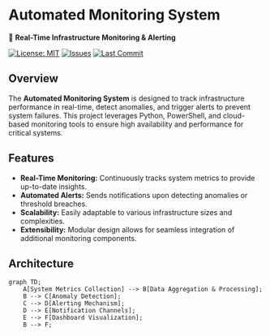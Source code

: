 # Automated Monitoring System

🚀 **Real-Time Infrastructure Monitoring & Alerting**

[![License: MIT](https://img.shields.io/badge/License-MIT-blue.svg)](https://opensource.org/licenses/MIT)
[![Issues](https://img.shields.io/github/issues/cjl4945/Automate-monitering-system)](https://github.com/cjl4945/Automate-monitering-system/issues)
[![Last Commit](https://img.shields.io/github/last-commit/cjl4945/Automate-monitering-system)](https://github.com/cjl4945/Automate-monitering-system/commits/main)

## Overview

The **Automated Monitoring System** is designed to track infrastructure performance in real-time, detect anomalies, and trigger alerts to prevent system failures. This project leverages Python, PowerShell, and cloud-based monitoring tools to ensure high availability and performance for critical systems.

## Features

- **Real-Time Monitoring:** Continuously tracks system metrics to provide up-to-date insights.
- **Automated Alerts:** Sends notifications upon detecting anomalies or threshold breaches.
- **Scalability:** Easily adaptable to various infrastructure sizes and complexities.
- **Extensibility:** Modular design allows for seamless integration of additional monitoring components.

## Architecture

```mermaid
graph TD;
    A[System Metrics Collection] --> B[Data Aggregation & Processing];
    B --> C[Anomaly Detection];
    C --> D[Alerting Mechanism];
    D --> E[Notification Channels];
    E --> F[Dashboard Visualization];
    B --> F;
